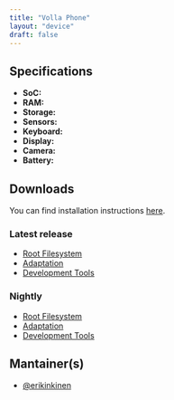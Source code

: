```yaml
---
title: "Volla Phone"
layout: "device"
draft: false
---
```


## Specifications

- **SoC:** 
- **RAM:** 
- **Storage:** 
- **Sensors:** 
- **Keyboard:** 
- **Display:** 
- **Camera:** 
- **Battery:** 

<!--more-->

## Downloads

You can find installation instructions [here](https://github.com/droidian-images/rootfs-api28gsi-all/blob/bullseye/README.md).

### Latest release

* [Root Filesystem](https://images.droidian.org/rootfs-api28gsi-all/droidian-stable-latest/arm64/generic/rootfs.zip)
* [Adaptation](https://images.droidian.org/rootfs-api28gsi-all/droidian-stable-latest/arm64/volla/adaptation-yggdrasil.zip)
* [Development Tools](https://images.droidian.org/rootfs-api28gsi-all/droidian-stable-latest/arm64/generic/feature-devtools.zip)

### Nightly

* [Root Filesystem](https://images.droidian.org/rootfs-api28gsi-all/nightly/arm64/generic/rootfs.zip)
* [Adaptation](https://images.droidian.org/rootfs-api28gsi-all/nightly/arm64/volla/adaptation-yggdrasil.zip)
* [Development Tools](https://images.droidian.org/rootfs-api28gsi-all/nightly/arm64/generic/feature-devtools.zip)

## Mantainer(s)

* [@erikinkinen](https://github.com/erikinkinen)

